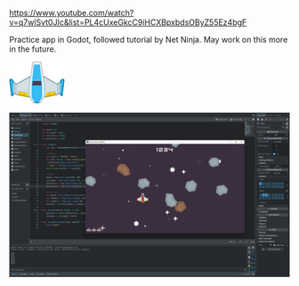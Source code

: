 https://www.youtube.com/watch?v=q7wlSvt0JIc&list=PL4cUxeGkcC9iHCXBpxbdsOByZ55Ez4bgF

Practice app in Godot, followed tutorial by Net Ninja. May work on this more in the future.

![Example image](assets/kenney_space-shooter-redux/PNG/playerShip1_blue.png)

![Game image](assets/example.png)
